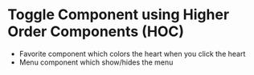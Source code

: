 # Toggle Component using Higher Order Components (HOC)

- Favorite component which colors the heart when you click the heart
- Menu component which show/hides the menu